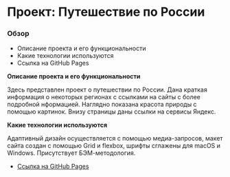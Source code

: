 # Проект: Путешествие по России

### Обзор
* Описание проекта и его функциональности
* Какие технологии используются
* Ссылка на GitHub Pages

**Описание проекта и его функциональности**

Здесь представлен проект о путешествии по России.
Дана краткая информация о некоторых регионах с ссылками на сайты с более подробной нформацией.
Наглядно показана красота природы с помощью картинок. Внизу страницы даны ссылки на сервисы Яндекс.

**Какие технологии используются**

Адаптивный дизайн осуществляется с помощью медиа-запросов, макет сайта создан с помощью Grid и flexbox, шрифты сглажены для macOS и Windows. Присутствует БЭМ-методология.

* [Ссылка на GitHub Pages](https://olecya.github.io/russian-travel/)